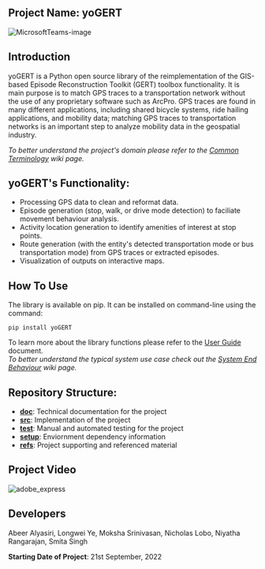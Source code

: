 ## Project Name: yoGERT

![MicrosoftTeams-image](https://user-images.githubusercontent.com/59780995/230817195-7d554f40-5cee-4bff-b651-677b526a2dee.png)  

## Introduction

yoGERT is a Python open source library of the reimplementation of the GIS-based Episode Reconstruction Toolkit (GERT) toolbox functionality. It is main purpose is to match GPS traces to a transportation network without the use of any proprietary software such as ArcPro. GPS traces are found in many different applications, including shared bicycle systems, ride hailing applications, and mobility data; matching GPS traces to transportation networks is an important step to analyze mobility data in the geospatial industry.  

_To better understand the project's domain please refer to the [Common Terminology](https://github.com/NicLobo/Capstone-yoGERT/wiki/Common-Terminology) wiki page._

## yoGERT's Functionality:
- Processing GPS data to clean and reformat data. 
- Episode generation (stop, walk, or drive mode detection) to faciliate movement behaviour analysis.
- Activity location generation to identify amenities of interest at stop points. 
- Route generation (with the entity's detected transportation mode or bus transportation mode) from GPS traces or extracted episodes. 
- Visualization of outputs on interactive maps. 

## How To Use

The library is available on pip. It can be installed on command-line using the command:  
```
pip install yoGERT 
```
To learn more about the library functions please refer to the [User Guide](https://github.com/NicLobo/Capstone-yoGERT/blob/main/docs/UserGuide/UserGuide.pdf) document.   
_To better understand the typical system use case check out the [System End Behaviour](https://github.com/NicLobo/Capstone-yoGERT/wiki/System-End-Behaviour) wiki page._

## Repository Structure:

- [__doc__](https://github.com/NicLobo/Capstone-yoGERT/tree/main/docs): Technical documentation for the project  
- [__src__](https://github.com/NicLobo/Capstone-yoGERT/tree/main/src): Implementation of the project
- [__test__](https://github.com/NicLobo/Capstone-yoGERT/tree/main/test): Manual and automated testing for the project
- [__setup__](https://github.com/NicLobo/Capstone-yoGERT/tree/main/setup): Enviornment dependency information
- [__refs__](https://github.com/NicLobo/Capstone-yoGERT/tree/main/refs): Project supporting and referenced material

## Project Video

![adobe_express](https://user-images.githubusercontent.com/59780995/232636304-fce7eecf-5fe2-4eea-a610-9d5beec82a6b.png)

## Developers  
Abeer Alyasiri, Longwei Ye, Moksha Srinivasan, Nicholas Lobo, Niyatha Rangarajan, Smita Singh

__Starting Date of Project__: 21st September, 2022

